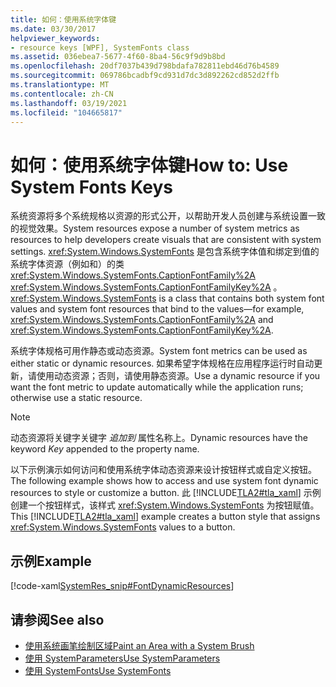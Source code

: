 ```yaml
---
title: 如何：使用系统字体键
ms.date: 03/30/2017
helpviewer_keywords:
- resource keys [WPF], SystemFonts class
ms.assetid: 036ebea7-5677-4f60-8ba4-56c9f9d9b8bd
ms.openlocfilehash: 20df7037b439d798bdafa782811ebd46d76b4589
ms.sourcegitcommit: 069786bcadbf9cd931d7dc3d892262cd852d2ffb
ms.translationtype: MT
ms.contentlocale: zh-CN
ms.lasthandoff: 03/19/2021
ms.locfileid: "104665817"
---
```

# <a name="how-to-use-system-fonts-keys"></a><span data-ttu-id="5ed2f-102">如何：使用系统字体键</span><span class="sxs-lookup"><span data-stu-id="5ed2f-102">How to: Use System Fonts Keys</span></span>
<span data-ttu-id="5ed2f-103">系统资源将多个系统规格以资源的形式公开，以帮助开发人员创建与系统设置一致的视觉效果。</span><span class="sxs-lookup"><span data-stu-id="5ed2f-103">System resources expose a number of system metrics as resources to help developers create visuals that are consistent with system settings.</span></span> <span data-ttu-id="5ed2f-104"><xref:System.Windows.SystemFonts> 是包含系统字体值和绑定到值的系统字体资源（例如和）的类 <xref:System.Windows.SystemFonts.CaptionFontFamily%2A> <xref:System.Windows.SystemFonts.CaptionFontFamilyKey%2A> 。</span><span class="sxs-lookup"><span data-stu-id="5ed2f-104"><xref:System.Windows.SystemFonts> is a class that contains both system font values and system font resources that bind to the values—for example, <xref:System.Windows.SystemFonts.CaptionFontFamily%2A> and <xref:System.Windows.SystemFonts.CaptionFontFamilyKey%2A>.</span></span>  
  
 <span data-ttu-id="5ed2f-105">系统字体规格可用作静态或动态资源。</span><span class="sxs-lookup"><span data-stu-id="5ed2f-105">System font metrics can be used as either static or dynamic resources.</span></span> <span data-ttu-id="5ed2f-106">如果希望字体规格在应用程序运行时自动更新，请使用动态资源；否则，请使用静态资源。</span><span class="sxs-lookup"><span data-stu-id="5ed2f-106">Use a dynamic resource if you want the font metric to update automatically while the application runs; otherwise use a static resource.</span></span>  
  
> [!NOTE]
> <span data-ttu-id="5ed2f-107">动态资源将关键字关键字 *追加到* 属性名称上。</span><span class="sxs-lookup"><span data-stu-id="5ed2f-107">Dynamic resources have the keyword *Key* appended to the property name.</span></span>  
  
 <span data-ttu-id="5ed2f-108">以下示例演示如何访问和使用系统字体动态资源来设计按钮样式或自定义按钮。</span><span class="sxs-lookup"><span data-stu-id="5ed2f-108">The following example shows how to access and use system font dynamic resources to style or customize a button.</span></span> <span data-ttu-id="5ed2f-109">此 [!INCLUDE[TLA2#tla_xaml](../../../includes/tla2sharptla-xaml-md.md)] 示例创建一个按钮样式，该样式 <xref:System.Windows.SystemFonts> 为按钮赋值。</span><span class="sxs-lookup"><span data-stu-id="5ed2f-109">This [!INCLUDE[TLA2#tla_xaml](../../../includes/tla2sharptla-xaml-md.md)] example creates a button style that assigns <xref:System.Windows.SystemFonts> values to a button.</span></span>  
  
## <a name="example"></a><span data-ttu-id="5ed2f-110">示例</span><span class="sxs-lookup"><span data-stu-id="5ed2f-110">Example</span></span>  
 [!code-xaml[SystemRes_snip#FontDynamicResources](~/samples/snippets/csharp/VS_Snippets_Wpf/SystemRes_snip/CSharp/MyApp.xaml#fontdynamicresources)]  
  
## <a name="see-also"></a><span data-ttu-id="5ed2f-111">请参阅</span><span class="sxs-lookup"><span data-stu-id="5ed2f-111">See also</span></span>

- [<span data-ttu-id="5ed2f-112">使用系统画笔绘制区域</span><span class="sxs-lookup"><span data-stu-id="5ed2f-112">Paint an Area with a System Brush</span></span>](../graphics-multimedia/how-to-paint-an-area-with-a-system-brush.md)
- [<span data-ttu-id="5ed2f-113">使用 SystemParameters</span><span class="sxs-lookup"><span data-stu-id="5ed2f-113">Use SystemParameters</span></span>](how-to-use-systemparameters.md)
- [<span data-ttu-id="5ed2f-114">使用 SystemFonts</span><span class="sxs-lookup"><span data-stu-id="5ed2f-114">Use SystemFonts</span></span>](how-to-use-systemfonts.md)
